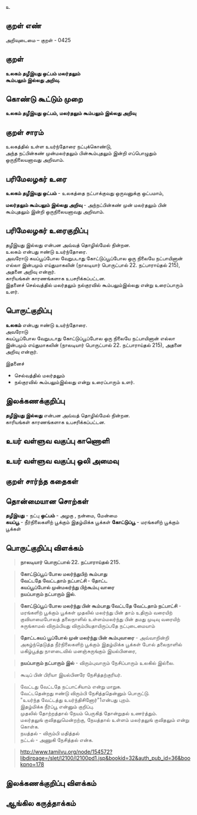 உ

## குறள் எண் 

அறிவுடைமை – குறள் - 0425  

## குறள் 

**உலகம் தழீஇயது ஒட்பம் மலர்தலும்  
கூம்பலும் இல்லது அறிவு.**

## கொண்டு கூட்டும் முறை

**உலகம் தழீஇயது ஒட்பம், மலர்தலும் கூம்பலும் இல்லது அறிவு**

## குறள் சாரம் 

உலகத்தில் உள்ள உயர்ந்தோரை நட்புக்கொண்டு,  
அந்த நட்பின்கண் முன்மலர்தலும் பின்கூம்புதலும் இன்றி எப்பொழுதும் ஒருநிலையனாவது அறிவாம்.  
  
## பரிமேலழகர் உரை

**உலகம் தழீஇயது ஒட்பம்** - உலகத்தை நட்பாக்குவது ஒருவனுக்கு ஒட்பமாம்,  

**மலர்தலும் கூம்பலும் இல்லது அறிவு** - அந்நட்பின்கண் முன் மலர்தலும் பின் கூம்புதலும் இன்றி ஒருநிலையனாவது அறிவாம்.  
  
## பரிமேலழகர் உரைகுறிப்பு   

தழீஇயது இல்லது என்பன அவ்வத் தொழில்மேல் நின்றன.  
உலகம் என்பது ஈண்டு உயர்ந்தோரை.  
அவரோடு கயப்பூப்போல வேறுபடாது கோட்டுப்பூப்போல ஒரு நிலையே நட்பாயினான் எல்லா இன்பமும் எய்துமாகலின் (நாலடியார் பொருட்பால் 22. நட்பாராய்தல் 215), அதனை அறிவு என்றார்.  
காரியங்கள் காரணங்களாக உபசரிக்கப்பட்டன.  
இதனைச் செல்வத்தில் மலர்தலும் நல்குரவில் கூம்பலும்இல்லது என்று உரைப்பாரும் உளர்.    

## பொருட்குறிப்பு 

**உலகம்** என்பது ஈண்டு உயர்ந்தோரை.  
அவரோடு   
கயப்பூப்போல வேறுபடாது கோட்டுப்பூப்போல ஒரு நிலையே நட்பாயினான் எல்லா இன்பமும் எய்துமாகலின் (நாலடியார் பொருட்பால் 22. நட்பாராய்தல் 215), அதனை அறிவு என்றார்.  

இதனைச்  
* செல்வத்தில் மலர்தலும்  
* நல்குரவில் கூம்பலும்இல்லது என்று உரைப்பாரும் உளர்.  

## இலக்கணக்குறிப்பு  

**தழீஇயது இல்லது** என்பன அவ்வத் தொழில்மேல் நின்றன.  
காரியங்கள் காரணங்களாக உபசரிக்கப்பட்டன. 

## உயர் வள்ளுவ வகுப்பு காணொளி


## உயர் வள்ளுவ வகுப்பு ஒலி அமைவு 

 
## குறள் சார்ந்த கதைகள் 


## தொன்மையான சொற்கள்

**தழீஇயது** - நட்பு
**ஒட்பம்** -   அழகு , நன்மை, மேன்மை   
**கயப்பூ** -  நீர்நிலைகளிற் பூக்கும் இதழ்மிக்க பூக்கள்
**கோட்டுப்பூ** -  மரங்களிற் பூக்கும் பூக்கள் 

## பொருட்குறிப்பு விளக்கம்

>**நாலடியார் பொருட்பால் 22. நட்பாராய்தல் 215.**  

>**கோட்டுப்பூப் போல மலர்ந்துபிற் கூம்பாது  
>வேட்டதே வேட்டதாம் நட்பாட்சி - தோட்ட  
>கயப்பூப்போல் முன்மலர்ந்து பிற்கூம்பு வாரை  
>நயப்பாரும் நட்பாரும் இல்.**

>**கோட்டுப்பூப் போல மலர்ந்து பின் கூம்பாது வேட்டதே வேட்டதாம் நட்பாட்சி** - மரங்களிற் பூக்கும் பூக்கள் முதலில் மலர்ந்து பின் தாம் உதிரும் வரையிற் குவியாமைபோலத் தலைநாளில் உள்ளம்மலர்ந்து பின் தமது முடிவு வரையிற் சுருங்காமல் விரும்பியது விரும்பியதாயிருப்பதே நட்புடைமையாம்  

>**தோட்டகயப் பூப்போல் முன் மலர்ந்து பின் கூம்புவாரை** - அவ்வாறின்றி அகழ்ந்தெடுத்த நீர்நிலைகளிற் பூக்கும் இதழ்மிக்க பூக்கள் போல் தலைநாளில் மகிழ்பூத்து நாளடைவில் மனஞ்சுருங்கும் இயல்பினரை,  

>**நயப்பாரும் நட்பாரும் இல்** - விரும்புவாரும் நேசிப்பாரும் உலகில் இல்லை.

>கூடிப் பின் பிரியா இயல்பினரே நேசித்தற்குரியர்.

>வேட்டது வேட்டதே நட்பாட்சியாம் என்று மாறுக.  
>வேட்டதென்றது ஈண்டு விரும்பி நேசித்ததென்னும் பொருட்டு.  
>"உயர்ந்த வேட்டத்து உயர்ந்திசினோர்"1என்பது புறம்.  
>இதழ்மிக்க நீர்ப்பூ என்னும் குறிப்பு.  
>முதலில் தோற்றத்தால் நேயம் பெருகித் தோன்றுதல் உணர்த்தும்.  
>மலர்தலுங் குவிதலுமென்றற்கு, நேயத்தால் உள்ளம் மலர்தலுங் குவிதலும் என்று கொள்க.  
>நயத்தல் - விரும்பி மதித்தல்  
>நட்டல் - அணுகி நேசித்தல் என்க.

>http://www.tamilvu.org/node/154572?libdirpage=/slet/l2100/l2100pd1.jsp&bookid=32&auth_pub_id=36&bookpno=178   

## இலக்கணக்குறிப்பு விளக்கம்


## ஆங்கில கருத்தாக்கம் 


